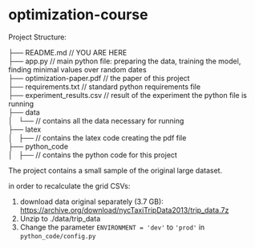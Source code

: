 # optimization-course

Project Structure:

├── README.md  // YOU ARE HERE<br>
├── app.py // main python file: preparing the data, training the model, finding minimal values over random dates<br>
├── optimization-paper.pdf // the paper of this project<br>
├── requirements.txt // standard python requirements file<br>
├── experiment_results.csv // result of the experiment the python file is running<br>
├── data <br>
│   └── // contains all the data necessary for running <br>
├── latex <br>
│   ├── // contains the latex code creating the pdf file <br>
├── python_code <br>
│   ├── // contains the python code for this project <br>


The project contains a small sample of the original large dataset.

in order to recalculate the grid CSVs:
1. download data original separately (3.7 GB):
https://archive.org/download/nycTaxiTripData2013/trip_data.7z
2. Unzip to ./data/trip_data
3. Change the parameter `ENVIRONMENT = 'dev'` to `'prod'` in `python_code/config.py`
